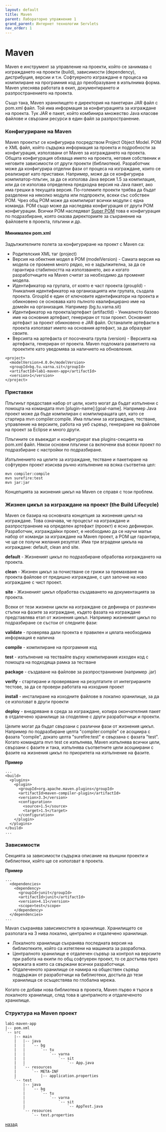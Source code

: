 ```yaml
---
layout: default
title: Maven
parent: Лабораторно упражнение 1
grand_parent: Интернет технологии Servlets
nav_order: 1
---
```


# Maven

Maven е инструмент за управление на проекти, който се занимава с изграждането на проекти (build), зависимости (dependency), дистрибуция, версии и т.н. Софтуерното изграждане е процеса на компилиране на програмния код до преобразуване в изпълнима форма. Maven улеснява работата в екип, документирането и разпространението на проекта.

Също така, Maven хранилището е директория на пакетиран JAR файл с pom.xml файл. Той има информация за конфигурацията за изграждане на проекта. Тук JAR е пакет, който комбинира множество Java класове файлове и свързани ресурси в един файл за разпространение.

### Конфигуриране на Mavеn

Maven проектът се конфигурира посредством Project Object Model. POM е XML файл, който съдържа информация за проекта и подробности за конфигурация, използвани от Maven за изграждането на проекта. Общата конфигурация обхваща името на проекта, неговия собственик и неговите зависимости от други проекти (библиотеки). Разработчик може да конфигурира отделни фази от процеса на изграждане, които се реализират като приставки. Например, може да се конфигурира компилатор-плъгин, за да се използва Java версия 1.5 за компилация, или да се използва определена предходна версия на Java пакет, ако има грешки в текущата версия. По-големите проекти трябва да бъдат разделени на няколко модула или подпроекти, всеки със собствен POM. Чрез общ POM може да компилират всички модули с една команда. POM също може да наследява конфигурация от други POM конфигурации. Всички POM наследяват [Super POM](https://app.gitbook.com/s/-MUbVVR-jiMUx7iVRyw6/internet-technologies/lab2/pom.xml) това е конфигурация по подразбиране, която оказва директориите за съхранение на файловете в проекта, плъгини и др.

#### Минимален pom.xml

Задължителните полета за конфигуриране на проект с Maven са:

* Родителския XML таг (project)
* Версия на обектния модел в POM (modelVersion) - Самата версия на модела се променя много рядко, но е задължителна, за да се гарантира стабилността на използването, ако и когато разработчиците на Maven считат за необходимо да променят модела.
* Идентификатор на групата, от която е част проекта (groupId) - Уникалния идентификатор на организацията или групата, създала проекта. GroupId е един от ключовите идентификатори на проекта и обикновено се основава като пълното квалифицирано име на домейн на организация. Например (bg.tu.varna.sit)
* Идентификатор на проекта/артефакт (artifactId) - Уникалното базово име на основния артефакт, генериран от този проект. Основният артефакт за проект обикновено е JAR файл. Останалите артефакти в проекта използват името на основния артефакт, за да образуват своите.
* Версията на артефакта от посочената група (version) - Версията на артефакта, генериран от проекта. Maven подпомага развитието на проектите като уведомява за наличието на обновления.

```
<project>
  <modelVersion>4.0.0</modelVersion>
  <groupId>bg.tu.varna.sit</groupId>
  <artifactId>lab1-maven-app</artifactId>
  <version>1</version>
</project>
```

### Приставки

Плъгинът предоставя набор от цели, които могат да бъдат изпълнени с помощта на командата mvn \[plugin-name]:\[goal-name]. Например Java проект може да бъде компилиран с компилиращата цел, като се стартира mvn compiler:compile. Има плъгини за изграждане, тестване, управление на версиите, работа на уеб сървър, генериране на файлове на проект за Eclipse и много други.

Плъгините се въвеждат и конфигурират във  plugins-секцията на pom.xml файл. Някои основни плъгини са включени във всеки проект по подразбиране с настройки по подразбиране.

Изпълнението на целите за изграждане, тестване и пакетиране на софтуерен проект изисква ръчно изпълнение на всяка съответна цел:

```
mvn compiler:compile
mvn surefire:test
mvn jar:jar
```

Концепцията за жизнения цикъл на Maven се справя с този проблем.

### Жизнен цикъл за изграждане на проект (the Build Lifecycle)

Maven се базира на основната концепция за жизнения цикъл на изграждане. Това означава, че процесът на изграждане и разпространение на определен артефакт (проект) е ясно дефиниран. Разработчик, изграждайки проект, е необходимо да се научи малък набор от команди за изграждане на Maven проект, а POM ще гарантира, че ще се получи желания резултат. Има три вградени цикъла на изграждане: default, clean and site.

**default** - Жизненият цикъл по подразбиране обработва изграждането на проектa.

**clean** - Жизнен цикъл за почистване се грижи за премахване на проекта файлове от предишно изграждане, с цел започне на ново изграждане с чист проект.

**site** - Жизненият цикъл обработва създаването на документацията за проекта.

Всеки от тези жизнени цикли на изграждане се дефинира от различен стъпки на фазите за изграждане, където фазата на изграждане представлява етап от жизнения цикъл. Например жизненият цикъл по подразбиране се състои от следните фази:

**validate** - проверява дали проекта е правилен и цялата необходима информация е налична

**compile** - компилиране на програмния код

**test** - изпълнение на тествайте върху компилирания изходен код с помощта на подходяща рамка за тестване

**package** - създаване на файлове за разпространиение (например .jar)

**verify** - стартиране и проверяване на резултатите от интегрираните тестове, за да се провери работата на изходния проект

**install** - инсталиране на изходните файлове в локално хранилище, за да се използват в други проекти

**deploy** - внедряване в среда за изграждане, копира окончателния пакет в отдалечено хранилище за споделяне с други разработчици и проекти.

Целите могат да бъдат свързани с различни фази от жизнения цикъл. Например по подразбиране целта "compiler:compile" се асоциира с фазата "compile", докато целта "surefire:test" е свързана с фазата "test". Когато командата mvn test се изпълнява, Maven изпълнява всички цели, свързани с фазите и така, изпълнява съответните цели асоциирани с фазите на жизнения цикъл по приоритета на изпълнение на фазите.

**Пример**

```
...
<build>
  <plugins>
    <plugin>
      <groupId>org.apache.maven.plugins</groupId>
      <artifactId>maven-compiler-plugin</artifactId>
      <version>3.3</version>
      <configuration>
        <source>1.5</source>
        <target>1.5</target>
      </configuration>
    </plugin>
  </plugins>
</build>
...
```

### Зависимости

Секцията за зависимости съдържа описание на външни проекти и библиотеки, който ще се използват в проекта.

**Пример**

```
...
  <dependencies>
    <dependency>
      <groupId>junit</groupId>
      <artifactId>junit</artifactId>
      <version>4.11</version>
      <scope>test</scope>
    </dependency>
  </dependencies>
...
```

Mavan съхранява зависимостите в хранилище. Хранилището се разполага на 3 нива локално, централно и отдалечено хранилище.

* Локалното хранилище съхранява последната версия на библиотеките, който са изтеглени на машината за разработка.
* Централното хранилище е отдалечен сървър за контрол на версиите при работа на екипи по общ софтуерен проект, то се достъпва през мрежата в която са свържани всички разработчици.
* Отдалеченото хранилище се намира на обществен сървър поддържан от разработчици на библиотеки, достъпа до тези хранилища се осъществява по глобална мрежа.

Когато се добави нова библиотека в проекта, Maven първо я търси в локалното хранилище, след това в централното и отдалеченото хранилище.

### Структура на Maven проект

```
lab1-maven-app
|-- pom.xml
`-- src
    |-- main
    |   |-- java
    |   |   `-- bg
    |   |       `-- tu
    |   |           `-- varna
    |   |               `-- sit
    |   |                   `-- App.java
    |   `-- resources
    |       `-- META-INF
    |           |-- application.properties
    `-- test
        |-- java
        |   `-- bg
        |       `-- tu
        |           `-- varna
        |               `-- sit
        |                   `-- AppTest.java
        `-- resources
            `-- test.properties
```

[назад](https://app.gitbook.com/)
